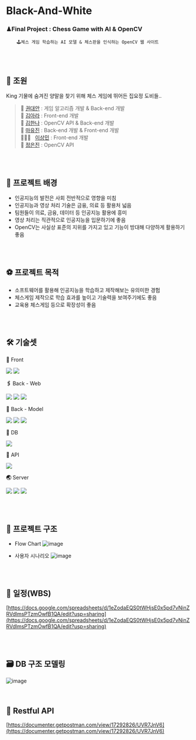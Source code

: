 # Black-And-White
### ♟Final Project : Chess Game with AI & OpenCV

        🕹체스 게임 학습하는 AI 모델 & 체스판을 인식하는 OpenCV 웹 사이트

<br><br>

## 🙌 조원

King 기물에 숨겨진 양말을 찾기 위해 체스 게임에 뛰어든 집요정 도비들..
> 🐻 [권대안](https://github.com/ptkeb) : 게임 알고리즘 개발 & Back-end 개발<br>
> 🐉 [김아라](https://github.com/mggr27) : Front-end 개발<br>
> 💩 [김한나](https://github.com/aNnaHmiK) : OpenCV API & Back-end 개발<br>
> 🦥 [마유진](https://github.com/YoojinMa) : Back-end 개발 & Front-end 개발<br>
> 🧎🏼‍♂️ &#160;&#160;[이상민](https://github.com/minstitia) : Front-end 개발<br>
> 🦮 [정은진](https://github.com/chaeljin) : OpenCV API

<br><br>

## 🥅 프로젝트 배경

- 인공지능의 발전은 사회 전반적으로 영향을 미침
- 인공지능과 영상 처리 기술은 금융, 의료 등 활용처 넓음
- 팀원들이 의료, 금융, 데이터 등 인공지능 활용에 흥미
- 영상 처리는 직관적으로 인공지능을 입문하기에 좋음
- OpenCV는 사실상 표준의 지위를 가지고 있고 기능이 방대해 다양하게 활용하기 좋음

<br><br>

## ⚽ 프로젝트 목적

- 소프트웨어를 활용해 인공지능을 학습하고 제작해보는 유의미한 경험
- 체스게임 제작으로 학습 효과를 높이고 기술력을 보여주기에도 좋음
- 교육용 체스게임 등으로 확장성이 좋음

<br><br>

## 🛠 기술셋

**👀** Front

<img src="https://img.shields.io/badge/javascript-F7DF1E?style=for-the-badge&logo=javascript&logoColor=black"> <img src="https://img.shields.io/badge/VUE.js-4FC08D?style=for-the-badge&logo=vue.js&logoColor=white">

**🖇** Back - Web

<img src="https://img.shields.io/badge/JAVA-007396?style=for-the-badge&logo=java&logoColor=white"> <img src="https://img.shields.io/badge/SpringBoot-6DB33F?style=for-the-badge&logo=SpringBoot&logoColor=white"> <img src="https://img.shields.io/badge/Gradle-02303A?style=for-the-badge&logo=Gradle&logoColor=white">

**🧠** Back - Model

<img src="https://img.shields.io/badge/python-3776AB?style=for-the-badge&logo=python&logoColor=white"> <img src="https://img.shields.io/badge/Flask-000000?style=for-the-badge&logo=Flask&logoColor=white"> <img src="https://img.shields.io/badge/TensorFlow-FF6F00?style=for-the-badge&logo=TensorFlow&logoColor=white">

**💾** DB

<img src="https://img.shields.io/badge/mysql-4479A1?style=for-the-badge&logo=mysql&logoColor=white">

**🧲** API

<img src="https://img.shields.io/badge/OpenCV-5C3EE8?style=for-the-badge&logo=OpenCV&logoColor=white">

**🌏** Server

<img src="https://img.shields.io/badge/Amazon AWS-232F3E?style=for-the-badge&logo=Amazon AWS&logoColor=white"> <img src="https://img.shields.io/badge/Ubuntu-E95420?style=for-the-badge&logo=Ubuntu&logoColor=white"> <img src="https://img.shields.io/badge/PuTTY-0403f7?style=for-the-badge&logo=del.icio.us&logoColor=white">

<br><br>

## 🏁 프로젝트 구조

- Flow Chart
    ![image](https://user-images.githubusercontent.com/87063129/161378555-f349a850-4c10-4512-ab6f-6d25e5a2750e.png)
    

- 사용자 시나리오
    ![image](https://user-images.githubusercontent.com/87063129/161378575-bee418a5-95d1-4149-af63-0fd1575fcf8a.png)

<br><br>

## 📅 일정(WBS)

[https://docs.google.com/spreadsheets/d/1eZodaEQS0tWHjsE0x5pd7vNinZRVdlmsPTzmOwfB1QA/edit?usp=sharing](https://docs.google.com/spreadsheets/d/1eZodaEQS0tWHjsE0x5pd7vNinZRVdlmsPTzmOwfB1QA/edit?usp=sharing)

<br><br>

## 🗃 DB 구조 모델링

![image](https://user-images.githubusercontent.com/87063129/161379113-a988ff6a-4f61-4471-b2f3-7f837de8d73d.png)

<br>

## 📝 Restful API

[https://documenter.getpostman.com/view/17292826/UVR7JnV6](https://documenter.getpostman.com/view/17292826/UVR7JnV6)

<br><br>
